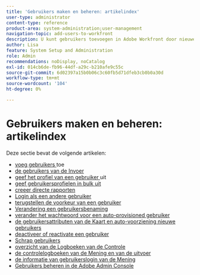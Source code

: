 ```yaml
---
title: 'Gebruikers maken en beheren: artikelindex'
user-type: administrator
content-type: reference
product-area: system-administration;user-management
navigation-topic: add-users-to-workfront
description: U kunt gebruikers toevoegen in Adobe Workfront door nieuwe individuele gebruikers te maken of bestaande gebruikers te kopiëren.
author: Lisa
feature: System Setup and Administration
role: Admin
recommendations: noDisplay, noCatalog
exl-id: 014cb6de-fb96-44df-a29c-b210afe9c55c
source-git-commit: 6d02397a15b0b06c3c60fb5d71dfeb3cb0b0a30d
workflow-type: tm+mt
source-wordcount: '104'
ht-degree: 0%

---
```


# Gebruikers maken en beheren: artikelindex

<!-- Audited: 2/2024 -->

Deze sectie bevat de volgende artikelen:

* [ voeg gebruikers ](../../../administration-and-setup/add-users/create-and-manage-users/add-users.md) toe
* [ de gebruikers van de Invoer ](../../../administration-and-setup/add-users/create-and-manage-users/import-users.md)
* [ geef het profiel van een gebruiker ](../../../administration-and-setup/add-users/create-and-manage-users/edit-a-users-profile.md) uit
* [ geef gebruikersprofielen in bulk uit ](../../../administration-and-setup/add-users/create-and-manage-users/edit-user-profiles-in-bulk.md)
* [ creeer directe rapporten ](../../../administration-and-setup/add-users/create-and-manage-users/create-direct-reports.md)
* [ Login als een andere gebruiker ](../../../administration-and-setup/add-users/create-and-manage-users/log-in-as-another-user.md)
* [ terugstellen de voorkeur van een gebruiker ](../../../administration-and-setup/add-users/create-and-manage-users/reset-a-users-preferences.md)
* [ Verandering een gebruikersbenaming ](../../../administration-and-setup/add-users/create-and-manage-users/change-a-username.md)
* [ verander het wachtwoord voor een auto-provisioned gebruiker ](../../../administration-and-setup/add-users/create-and-manage-users/change-pw-auto-provisioned-user.md)
* [ de gebruikersattributen van de Kaart en auto-voorziening nieuwe gebruikers ](../../../administration-and-setup/add-users/create-and-manage-users/map-user-attributes.md)
* [ deactiveer of reactivate een gebruiker ](../../../administration-and-setup/add-users/create-and-manage-users/deactivate-a-user.md)
* [ Schrap gebruikers ](../../../administration-and-setup/add-users/create-and-manage-users/delete-a-user.md)
* [ overzicht van de Logboeken van de Controle ](../../../administration-and-setup/add-users/create-and-manage-users/audit-logs.md)
* [ de controlelogboeken van de Mening en van de uitvoer ](../../../administration-and-setup/add-users/create-and-manage-users/view-and-export-audit-logs.md)
* [ de informatie van gebruikerslogin van de Mening ](../../../administration-and-setup/add-users/create-and-manage-users/view-user-login-info.md)
* [Gebruikers beheren in de Adobe Admin Console](../../../administration-and-setup/add-users/create-and-manage-users/admin-console.md)
